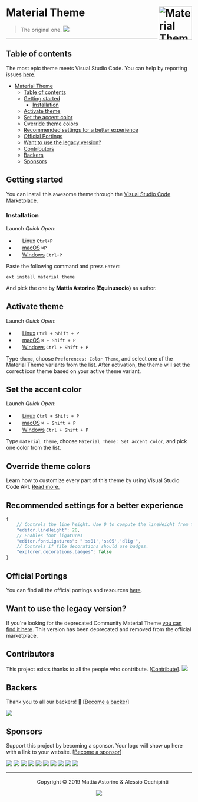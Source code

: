 
# Material Theme [<img src="https://rawcdn.githack.com/material-theme/vsc-material-theme/790fc5d2872f10d5a903f449c90c1fa1502d7e53/logo.png" alt="Material Theme" width="90" height="90" align="right">](https://material-theme.site/)
>The original one. <a href="https://marketplace.visualstudio.com/items?itemName=Equinusocio.vsc-material-theme#review-details"><img src="https://img.shields.io/badge/marketplace-gray.svg?colorA=655BE1&colorB=4F44D6&style=flat-square"/></a>

---
## Table of contents

The most epic theme meets Visual Studio Code. You can help by reporting issues [here](https://github.com/material-theme/vsc-material-theme/issues).

- [Material Theme ](#material-theme-)
  - [Table of contents](#table-of-contents)
  - [Getting started](#getting-started)
    - [Installation](#installation)
  - [Activate theme](#activate-theme)
  - [Set the accent color](#set-the-accent-color)
  - [Override theme colors](#override-theme-colors)
  - [Recommended settings for a better experience](#recommended-settings-for-a-better-experience)
  - [Official Portings](#official-portings)
  - [Want to use the legacy version?](#want-to-use-the-legacy-version)
  - [Contributors](#contributors)
  - [Backers](#backers)
  - [Sponsors](#sponsors)


## Getting started

You can install this awesome theme through the [Visual Studio Code Marketplace](https://marketplace.visualstudio.com/items?itemName=Equinusocio.vsc-material-theme).

### Installation

Launch *Quick Open*:
  - <img src="https://www.kernel.org/theme/images/logos/favicon.png" width=16 height=16/> <a href="https://code.visualstudio.com/shortcuts/keyboard-shortcuts-linux.pdf">Linux</a> `Ctrl+P`
  - <img src="https://developer.apple.com/favicon.ico" width=16 height=16/> <a href="https://code.visualstudio.com/shortcuts/keyboard-shortcuts-macos.pdf">macOS</a> `⌘P`
  - <img src="https://www.microsoft.com/favicon.ico" width=16 height=16/> <a href="https://code.visualstudio.com/shortcuts/keyboard-shortcuts-windows.pdf">Windows</a> `Ctrl+P`

Paste the following command and press `Enter`:

```shell
ext install material theme
```

And pick the one by **Mattia Astorino (Equinusocio)** as author.

## Activate theme

Launch *Quick Open*:

  - <img src="https://www.kernel.org/theme/images/logos/favicon.png" width=16 height=16/> <a href="https://code.visualstudio.com/shortcuts/keyboard-shortcuts-linux.pdf">Linux</a> `Ctrl + Shift + P`
  - <img src="https://developer.apple.com/favicon.ico" width=16 height=16/> <a href="https://code.visualstudio.com/shortcuts/keyboard-shortcuts-macos.pdf">macOS</a> `⌘ + Shift + P`
  - <img src="https://www.microsoft.com/favicon.ico" width=16 height=16/> <a href="https://code.visualstudio.com/shortcuts/keyboard-shortcuts-windows.pdf">Windows</a> `Ctrl + Shift + P`

Type `theme`, choose `Preferences: Color Theme`, and select one of the Material Theme variants from the list. After activation, the theme will set the correct icon theme based on your active theme variant.

## Set the accent color

Launch *Quick Open*:

  - <img src="https://www.kernel.org/theme/images/logos/favicon.png" width=16 height=16/> <a href="https://code.visualstudio.com/shortcuts/keyboard-shortcuts-linux.pdf">Linux</a> `Ctrl + Shift + P`
  - <img src="https://developer.apple.com/favicon.ico" width=16 height=16/> <a href="https://code.visualstudio.com/shortcuts/keyboard-shortcuts-macos.pdf">macOS</a> `⌘ + Shift + P`
  - <img src="https://www.microsoft.com/favicon.ico" width=16 height=16/> <a href="https://code.visualstudio.com/shortcuts/keyboard-shortcuts-windows.pdf">Windows</a> `Ctrl + Shift + P`

Type `material theme`, choose `Material Theme: Set accent color`, and pick one color from the list.


## Override theme colors

Learn how to customize every part of this theme by using Visual Studio Code API. [Read more.](https://github.com/material-theme/vsc-material-theme/discussions/1274)

## Recommended settings for a better experience

```js
{
    // Controls the line height. Use 0 to compute the lineHeight from the fontSize.
    "editor.lineHeight": 28,
    // Enables font ligatures
    "editor.fontLigatures": "'ss01','ss05','dlig'",
    // Controls if file decorations should use badges.
    "explorer.decorations.badges": false
}
```

## Official Portings

You can find all the official portings and resources [here](https://github.com/material-theme/vsc-material-theme/discussions/1279).

## Want to use the legacy version?

If you're looking for the deprecated Community Material Theme [you can find it here](https://github.com/material-theme/vsc-material-theme/discussions/1278). This version has been deprecated and removed from the official marketplace.

## Contributors

This project exists thanks to all the people who contribute. [[Contribute]](CONTRIBUTING.md).
<a href="graphs/contributors"><img src="https://opencollective.com/material-theme/contributors.svg?width=890" /></a>


## Backers

Thank you to all our backers! 🙏 [[Become a backer](https://opencollective.com/material-theme#backer)]

<a href="https://opencollective.com/material-theme#backers" target="_blank"><img src="https://opencollective.com/material-theme/backers.svg?width=890"></a>


## Sponsors

Support this project by becoming a sponsor. Your logo will show up here with a link to your website. [[Become a sponsor](https://opencollective.com/material-theme#sponsor)]

<a href="https://opencollective.com/material-theme/sponsor/0/website" target="_blank"><img src="https://opencollective.com/material-theme/sponsor/0/avatar.svg"></a>
<a href="https://opencollective.com/material-theme/sponsor/1/website" target="_blank"><img src="https://opencollective.com/material-theme/sponsor/1/avatar.svg"></a>
<a href="https://opencollective.com/material-theme/sponsor/2/website" target="_blank"><img src="https://opencollective.com/material-theme/sponsor/2/avatar.svg"></a>
<a href="https://opencollective.com/material-theme/sponsor/3/website" target="_blank"><img src="https://opencollective.com/material-theme/sponsor/3/avatar.svg"></a>
<a href="https://opencollective.com/material-theme/sponsor/4/website" target="_blank"><img src="https://opencollective.com/material-theme/sponsor/4/avatar.svg"></a>
<a href="https://opencollective.com/material-theme/sponsor/5/website" target="_blank"><img src="https://opencollective.com/material-theme/sponsor/5/avatar.svg"></a>
<a href="https://opencollective.com/material-theme/sponsor/6/website" target="_blank"><img src="https://opencollective.com/material-theme/sponsor/6/avatar.svg"></a>
<a href="https://opencollective.com/material-theme/sponsor/7/website" target="_blank"><img src="https://opencollective.com/material-theme/sponsor/7/avatar.svg"></a>
<a href="https://opencollective.com/material-theme/sponsor/8/website" target="_blank"><img src="https://opencollective.com/material-theme/sponsor/8/avatar.svg"></a>
<a href="https://opencollective.com/material-theme/sponsor/9/website" target="_blank"><img src="https://opencollective.com/material-theme/sponsor/9/avatar.svg"></a>

---

<p align="center"> <img src="https://equinusocio.gallerycdn.vsassets.io/extensions/material-theme/vsc-material-theme/0.0.14/1494970083238/Microsoft.VisualStudio.Services.Icons.Default" width=16 height=16/> Copyright &copy; 2019 Mattia Astorino & Alessio Occhipinti</p>

<p align="center"><a href="http://www.apache.org/licenses/LICENSE-2.0"><img src="https://img.shields.io/badge/License-Apache_2.0-5E81AC.svg?style=flat-square"/></a></p>
